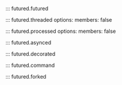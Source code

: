 ::: futured.futured

::: futured.threaded
    options:
        members: false

::: futured.processed
    options:
        members: false

::: futured.asynced

::: futured.decorated

::: futured.command

::: futured.forked
